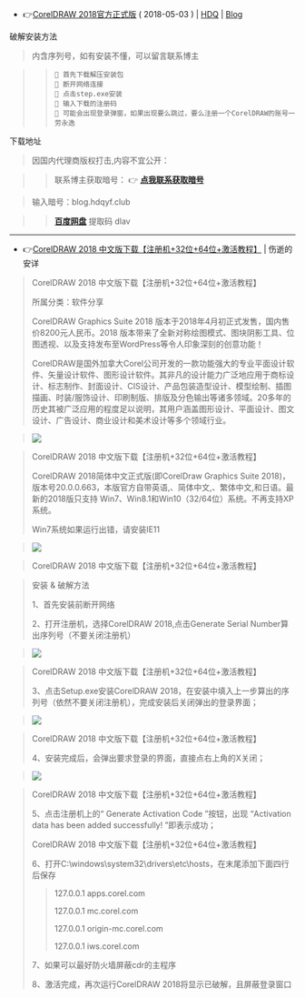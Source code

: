 - 👉[CorelDRAW 2018官方正式版](https://garenmorbid.github.io/2018/05/03/20180503-CorelDRAW%202018%E5%AE%98%E6%96%B9%E6%AD%A3%E5%BC%8F%E7%89%88/) ( 2018-05-03 ) | [HDQ](https://garenmorbid.github.io/2018/05/03/20180503-CorelDRAW%202018%E5%AE%98%E6%96%B9%E6%AD%A3%E5%BC%8F%E7%89%88/) 
| [Blog](https://blog.hdqyf.club/2018/05/03/20180503-CorelDRAW%202018%E5%AE%98%E6%96%B9%E6%AD%A3%E5%BC%8F%E7%89%88/)

破解安装方法

>  内含序列号，如有安装不懂，可以留言联系博主

> >     📜 首先下载解压安装包
> >     📜 断开网络连接
> >     📜 点击step.exe安装
> >     📜 输入下载的注册码
> >     📜 可能会出现登录弹窗，如果出现要么跳过，要么注册一个CorelDRAW的账号一劳永逸

下载地址

> 因国内代理商版权打击,内容不宜公开：

> >  联系博主获取暗号： 👉 [**点我联系获取暗号**](https://mail.qq.com/cgi-bin/qm_share?t=qm_mailme&email=610717159@qq.com) 

> 输入暗号：blog.hdqyf.club

> >  [**百度网盘**](https://pan.baidu.com/share/init?surl=p-CkEof-2s9cTNyfW4FjzQ) 提取码 dlav

----------------------------

- 👉[CorelDRAW 2018 中文版下载【注册机+32位+64位+激活教程】](https://www.ssdax.com/2751.html) | 伤逝的安详

> CorelDRAW 2018 中文版下载【注册机+32位+64位+激活教程】
> 
> 所属分类：软件分享
> 
> CorelDRAW Graphics Suite 2018 版本于2018年4月初正式发售，国内售价8200元人民币。2018 版本带来了全新对称绘图模式、图块阴影工具、位图透视、以及支持发布至WordPress等令人印象深刻的创意功能！
> 
> CorelDRAW是国外加拿大Corel公司开发的一款功能强大的专业平面设计软件、矢量设计软件、图形设计软件。其非凡的设计能力广泛地应用于商标设计、标志制作、封面设计、CIS设计、产品包装造型设计、模型绘制、插图描画、时装/服饰设计、印刷制版、排版及分色输出等诸多领域。20多年的历史其被广泛应用的程度足以说明，其用户涵盖图形设计、平面设计、图文设计、广告设计、商业设计和美术设计等多个领域行业。

>  <img src="https://camo.githubusercontent.com/880f30f0f9dbe3f78fa7f2b86ac798d31666b668/68747470733a2f2f7777772e73736461782e636f6d2f73686f772f436f72656c44524157323031382e6a70673f7261773d74727565?raw=true"/>

> CorelDRAW 2018 中文版下载【注册机+32位+64位+激活教程】
> 
> CorelDRAW 2018简体中文正式版(即CorelDraw Graphics Suite 2018)，版本号20.0.0.663，本版官方自带英语,、简体中文,、繁体中文,和日语。最新的2018版只支持 Win7、Win8.1和Win10（32/64位）系统。不再支持XP系统。
> 
> Win7系统如果运行出错，请安装IE11

> <img src="https://camo.githubusercontent.com/4ee517e8b3bfc1aa94646e8a4bfd8a7e7e731d0a/68747470733a2f2f7777772e73736461782e636f6d2f7069632f323031382f436f72656c44524157323031382e706e673f7261773d74727565?raw=true"/>

> CorelDRAW 2018 中文版下载【注册机+32位+64位+激活教程】
 

> 安装 & 破解方法
> 
> 1、首先安装前断开网络
>
> 2、打开注册机，选择CorelDRAW 2018,点击Generate Serial Number算出序列号（不要关闭注册机）

> <img src="https://camo.githubusercontent.com/cb67c8ab095c725f33550f61904272b976e7b946/68747470733a2f2f7777772e73736461782e636f6d2f7069632f323031382f436f72656c44524157323031385f437261636b5f312e6a70673f7261773d74727565?raw=true"/>

> CorelDRAW 2018 中文版下载【注册机+32位+64位+激活教程】
> 
> 3、点击Setup.exe安装CorelDRAW 2018，在安装中填入上一步算出的序列号（依然不要关闭注册机），完成安装后关闭弹出的登录界面；

> <img src="https://camo.githubusercontent.com/4c4189a14619f0ec4e3d3521af74b8b1daf1fcce/68747470733a2f2f7777772e73736461782e636f6d2f7069632f323031382f436f72656c44524157323031385f437261636b5f322e706e673f7261773d74727565?raw=true"/>

> CorelDRAW 2018 中文版下载【注册机+32位+64位+激活教程】
> 
> 4、安装完成后，会弹出要求登录的界面，直接点右上角的X关闭；

> <img src="https://camo.githubusercontent.com/89159c2224a84f6a0d8d962a114ef70040c5bb11/68747470733a2f2f7777772e73736461782e636f6d2f7069632f323031382f436f72656c44524157323031385f437261636b5f332e706e673f7261773d74727565?raw=true"/>

> CorelDRAW 2018 中文版下载【注册机+32位+64位+激活教程】
> 
> 5、点击注册机上的“ Generate Activation Code ”按钮，出现 “Activation data has been added successfully! ”即表示成功；
> 
> CorelDRAW 2018 中文版下载【注册机+32位+64位+激活教程】
> 
> 6、打开C:\windows\system32\drivers\etc\hosts，在末尾添加下面四行后保存
> 
> >127.0.0.1 apps.corel.com
> >
> >127.0.0.1 mc.corel.com
> >
> >127.0.0.1 origin-mc.corel.com
> >
> >127.0.0.1 iws.corel.com
> 
> 7、如果可以最好防火墙屏蔽cdr的主程序
> 
> 8、激活完成，再次运行CorelDRAW 2018将显示已破解，且屏蔽登录窗口


